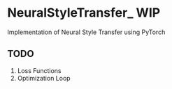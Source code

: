# NeuralStyleTransfer_ WIP
Implementation of Neural Style Transfer using PyTorch   

## TODO
1. Loss Functions
2. Optimization Loop